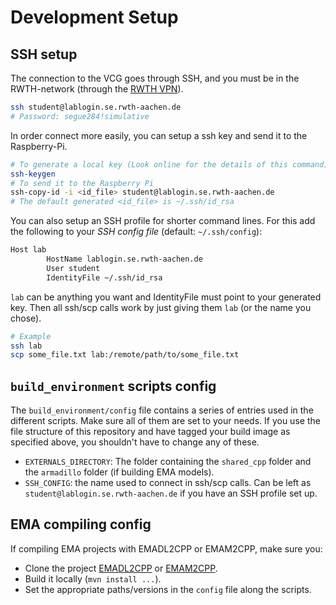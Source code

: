 # Development Setup

## SSH setup

The connection to the VCG goes through SSH, and you must be in the RWTH-network (through the [RWTH VPN](https://www.ip.rwth-aachen.de/vpn/)).

```bash
ssh student@lablogin.se.rwth-aachen.de
# Password: segue284!simulative
```

In order connect more easily, you can setup a ssh key and send it to the Raspberry-Pi.

```bash
# To generate a local key (Look online for the details of this command)
ssh-keygen
# To send it to the Raspberry Pi
ssh-copy-id -i <id_file> student@lablogin.se.rwth-aachen.de
# The default generated <id_file> is ~/.ssh/id_rsa
```

You can also setup an SSH profile for shorter command lines. For this add the following to your *SSH config file* (default: `~/.ssh/config`):

```bash
Host lab
        HostName lablogin.se.rwth-aachen.de
        User student
        IdentityFile ~/.ssh/id_rsa
```

`lab` can be anything you want and IdentityFile must point to your generated key. Then all ssh/scp calls work by just giving them `lab` (or the name you chose).

```bash
# Example
ssh lab
scp some_file.txt lab:/remote/path/to/some_file.txt
```

## `build_environment` scripts config

The `build_environment/config` file contains a series of entries used in the different scripts. Make sure all of them are set to your needs. If you use the file structure of this repository and have tagged your build image as specified above, you shouldn't have to change any of these.

- `EXTERNALS_DIRECTORY`: The folder containing the `shared_cpp` folder and the `armadillo` folder (if building EMA models).
- `SSH_CONFIG`: the name used to connect in ssh/scp calls. Can be left as `student@lablogin.se.rwth-aachen.de` if you have an SSH profile set up.

## EMA compiling config

If compiling EMA projects with EMADL2CPP or EMAM2CPP, make sure you:

- Clone the project [EMADL2CPP](https://git.rwth-aachen.de/monticore/EmbeddedMontiArc/generators/EMADL2CPP) or [EMAM2CPP](https://git.rwth-aachen.de/monticore/EmbeddedMontiArc/generators/EMAM2Cpp).
- Build it locally (`mvn install ...`).
- Set the appropriate paths/versions in the `config` file along the scripts.
